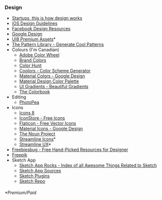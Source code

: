 ### Design
* [Startups, this is how design works](https://startupsthisishowdesignworks.com)
* [iOS Design Guidelines](http://iosdesign.ivomynttinen.com/)
* [Facebook Design Resources](http://facebook.github.io/design/index.html)
* [Google Design](https://design.google.com/)
* [UI8 Premium Assets](https://ui8.net/)*
* [The Pattern Library - Generate Cool Patterns](http://thepatternlibrary.com/)
* Colours (I'm Canadian)
	* [Adobe Color Wheel](https://color.adobe.com/create/color-wheel/)
	* [Brand Colors](http://brandcolors.net/)
	* [Color Hunt](http://colorhunt.co/)
	* [Coolors - Color Scheme Generator](https://coolors.co/)
	* [Material Colors - Google Design](https://www.google.com/design/spec/style/color.html#)
	* [Material Design Color Palette](https://www.materialpalette.com/)
	* [UI Gradients - Beautiful Gradients](http://uigradients.com/)
	* [The Colorbook](https://colorbook.me)
* Editing
	* [PhotoPea](https://www.photopea.com)
* Icons
	* [Icons 8](https://icons8.com/)
	* [IconStore - Free Icons](https://iconstore.co/)
	* [Flaticon - Free Vector Icons](http://www.flaticon.com/)
	* [Material Icons - Google Design](https://design.google.com/icons/)
	* [The Noun Project](https://thenounproject.com/)
	* [Streamline Icons](http://www.streamlineicons.com)*
	* [Streamline UX](http://www.streamlineicons.com/ux/)*
* [Freebiesbug - Free Hand-Picked Resources for Designer](http://freebiesbug.com/)
* [Freepik](http://www.freepik.com)
* Sketch App
	* [Sketch App Rocks - Index of all Awesome Things Related to Sketch](http://sketchapp.rocks/)
	* [Sketch App Sources](http://www.sketchappsources.com/)
	* [Sketch Plugins](http://awesome-sket.ch/)
	* [Sketch Repo](https://sketchrepo.com/)

###### \*Premium/Paid
